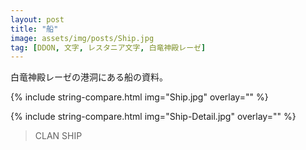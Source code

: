 ```yaml
---
layout: post
title: "船"
image: assets/img/posts/Ship.jpg
tag: [DDON, 文字, レスタニア文字, 白竜神殿レーゼ]
---
```


白竜神殿レーゼの港洞にある船の資料。

{% include string-compare.html img="Ship.jpg" overlay="" %}

> 
>



{% include string-compare.html img="Ship-Detail.jpg" overlay="" %}

> CLAN SHIP

